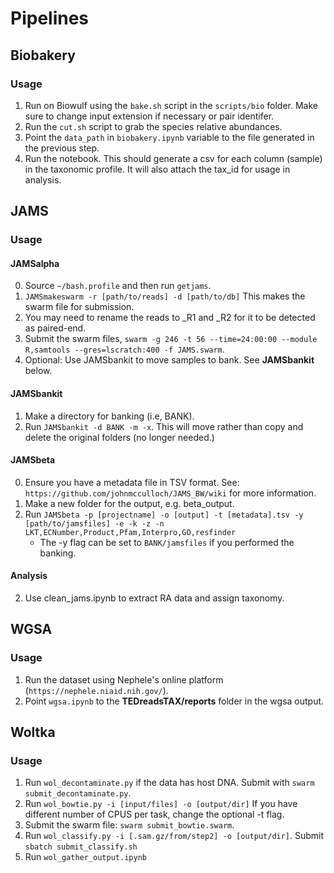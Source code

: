 # Pipelines
## Biobakery
### Usage
1. Run on Biowulf using the `bake.sh` script in the `scripts/bio` folder. Make sure to change input extension if necessary or pair identifer.
2. Run the `cut.sh` script to grab the species relative abundances.
3. Point the `data_path` in `biobakery.ipynb` variable to the file generated in the previous step. 
4. Run the notebook. This should generate a csv for each column (sample) in the taxonomic profile. It will also attach the tax_id for usage in analysis.

## JAMS
### Usage
#### JAMSalpha
0. Source `~/bash.profile` and then run `getjams`.
1. `JAMSmakeswarm -r [path/to/reads] -d [path/to/db]` This makes the swarm file for submission.
2. You may need to rename the reads to _R1 and _R2 for it to be detected as paired-end. 
3. Submit the swarm files, `swarm -g 246 -t 56 --time=24:00:00 --module R,samtools --gres=lscratch:400 -f JAMS.swarm`.
4. Optional: Use JAMSbankit to move samples to bank. See **JAMSbankit** below.

#### JAMSbankit
1. Make a directory for banking (i.e, BANK).
2. Run `JAMSbankit -d BANK -m -x`. This will move rather than copy and delete the original folders (no longer needed.)

#### JAMSbeta
0. Ensure you have a metadata file in TSV format. See: `https://github.com/johnmcculloch/JAMS_BW/wiki` for more information.
1. Make a new folder for the output, e.g. beta_output.
2. Run `JAMSbeta -p [projectname] -o [output] -t [metadata].tsv -y [path/to/jamsfiles] -e -k -z -n LKT,ECNumber,Product,Pfam,Interpro,GO,resfinder`  
    - The -y flag can be set to `BANK/jamsfiles` if you performed the banking.

#### Analysis
2. Use clean_jams.ipynb to extract RA data and assign taxonomy.

## WGSA
### Usage
1. Run the dataset using Nephele's online platform (`https://nephele.niaid.nih.gov/`).
2. Point `wgsa.ipynb` to the **TEDreadsTAX/reports** folder in the wgsa output.

## Woltka
### Usage
1. Run `wol_decontaminate.py` if the data has host DNA. Submit with `swarm submit_decontaminate.py`. 
2. Run `wol_bowtie.py -i [input/files] -o [output/dir]` If you have different number of CPUS per task, change the optional -t flag.
3. Submit the swarm file: `swarm submit_bowtie.swarm`.
4. Run `wol_classify.py -i [.sam.gz/from/step2] -o [output/dir]`. Submit `sbatch submit_classify.sh`
6. Run `wol_gather_output.ipynb`